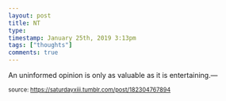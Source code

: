 ```yaml
---
layout: post
title: NT
type: 
timestamp: January 25th, 2019 3:13pm
tags: ["thoughts"]
comments: true
---
```

An uninformed opinion is only as valuable as it is entertaining.&mdash; 
  
<small>source: https://saturdayxiii.tumblr.com/post/182304767894</small>